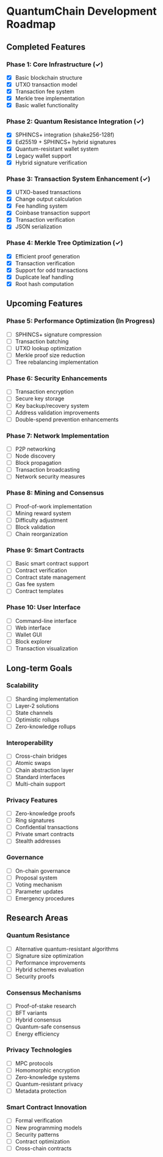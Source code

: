 # QuantumChain Development Roadmap

## Completed Features

### Phase 1: Core Infrastructure (✓)
- [x] Basic blockchain structure
- [x] UTXO transaction model
- [x] Transaction fee system
- [x] Merkle tree implementation
- [x] Basic wallet functionality

### Phase 2: Quantum Resistance Integration (✓)
- [x] SPHINCS+ integration (shake256-128f)
- [x] Ed25519 + SPHINCS+ hybrid signatures
- [x] Quantum-resistant wallet system
- [x] Legacy wallet support
- [x] Hybrid signature verification

### Phase 3: Transaction System Enhancement (✓)
- [x] UTXO-based transactions
- [x] Change output calculation
- [x] Fee handling system
- [x] Coinbase transaction support
- [x] Transaction verification
- [x] JSON serialization

### Phase 4: Merkle Tree Optimization (✓)
- [x] Efficient proof generation
- [x] Transaction verification
- [x] Support for odd transactions
- [x] Duplicate leaf handling
- [x] Root hash computation

## Upcoming Features

### Phase 5: Performance Optimization (In Progress)
- [ ] SPHINCS+ signature compression
- [ ] Transaction batching
- [ ] UTXO lookup optimization
- [ ] Merkle proof size reduction
- [ ] Tree rebalancing implementation

### Phase 6: Security Enhancements
- [ ] Transaction encryption
- [ ] Secure key storage
- [ ] Key backup/recovery system
- [ ] Address validation improvements
- [ ] Double-spend prevention enhancements

### Phase 7: Network Implementation
- [ ] P2P networking
- [ ] Node discovery
- [ ] Block propagation
- [ ] Transaction broadcasting
- [ ] Network security measures

### Phase 8: Mining and Consensus
- [ ] Proof-of-work implementation
- [ ] Mining reward system
- [ ] Difficulty adjustment
- [ ] Block validation
- [ ] Chain reorganization

### Phase 9: Smart Contracts
- [ ] Basic smart contract support
- [ ] Contract verification
- [ ] Contract state management
- [ ] Gas fee system
- [ ] Contract templates

### Phase 10: User Interface
- [ ] Command-line interface
- [ ] Web interface
- [ ] Wallet GUI
- [ ] Block explorer
- [ ] Transaction visualization

## Long-term Goals

### Scalability
- [ ] Sharding implementation
- [ ] Layer-2 solutions
- [ ] State channels
- [ ] Optimistic rollups
- [ ] Zero-knowledge rollups

### Interoperability
- [ ] Cross-chain bridges
- [ ] Atomic swaps
- [ ] Chain abstraction layer
- [ ] Standard interfaces
- [ ] Multi-chain support

### Privacy Features
- [ ] Zero-knowledge proofs
- [ ] Ring signatures
- [ ] Confidential transactions
- [ ] Private smart contracts
- [ ] Stealth addresses

### Governance
- [ ] On-chain governance
- [ ] Proposal system
- [ ] Voting mechanism
- [ ] Parameter updates
- [ ] Emergency procedures

## Research Areas

### Quantum Resistance
- [ ] Alternative quantum-resistant algorithms
- [ ] Signature size optimization
- [ ] Performance improvements
- [ ] Hybrid schemes evaluation
- [ ] Security proofs

### Consensus Mechanisms
- [ ] Proof-of-stake research
- [ ] BFT variants
- [ ] Hybrid consensus
- [ ] Quantum-safe consensus
- [ ] Energy efficiency

### Privacy Technologies
- [ ] MPC protocols
- [ ] Homomorphic encryption
- [ ] Zero-knowledge systems
- [ ] Quantum-resistant privacy
- [ ] Metadata protection

### Smart Contract Innovation
- [ ] Formal verification
- [ ] New programming models
- [ ] Security patterns
- [ ] Contract optimization
- [ ] Cross-chain contracts
